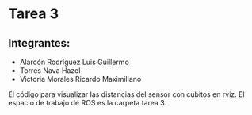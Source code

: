 # Tarea 3

## Integrantes:
- Alarcón Rodríguez Luis Guillermo
- Torres Nava Hazel 
- Victoria Morales Ricardo Maximiliano

El código para visualizar las distancias del sensor con cubitos en rviz. 
El espacio de trabajo de ROS es la carpeta tarea 3. 

